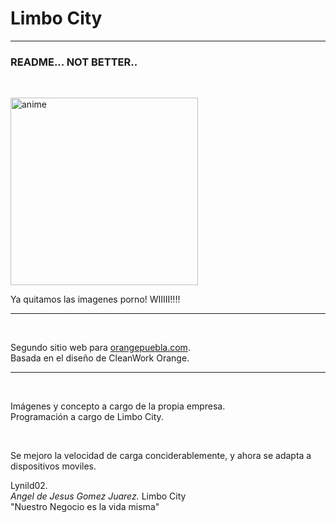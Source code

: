 <h1>Limbo City</h1>
<hr>
<h3>README... NOT BETTER..</h3><br>

<img src="http://www.pngall.com/wp-content/uploads/2016/07/Anime-Download-PNG.png" style="width: 300px; height: auto;" alt="anime"/><br>

Ya quitamos las imagenes porno! WIIIII!!!!<br>

<hr><br>

Segundo sitio web para <a href="http://orangepuebla.com" target="_blank">orangepuebla.com</a>.<br>
Basada en el diseño de CleanWork Orange.

<hr><br>

Imágenes y concepto a cargo de la propia empresa.<br>Programación a cargo de Limbo City.

<h><br>

Se mejoro la velocidad de carga conciderablemente, y ahora se adapta a dispositivos moviles.

Lynild02.<br> <i>Angel de Jesus Gomez Juarez.</i>
Limbo City<br>
"Nuestro Negocio es la vida misma"
